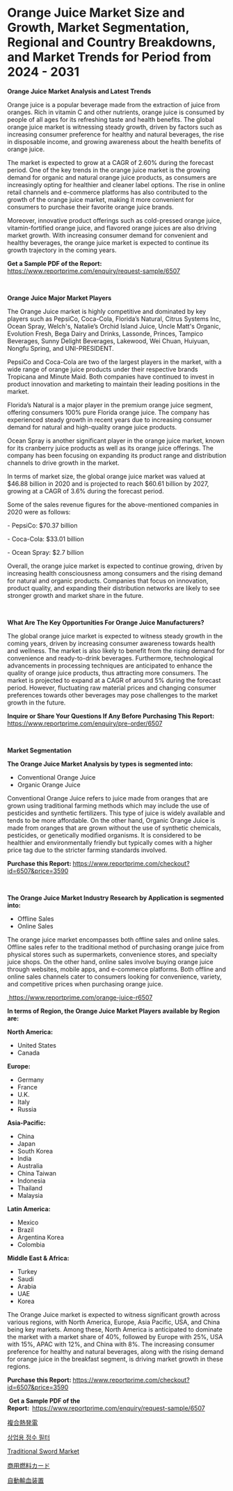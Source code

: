 <p><h1>Orange Juice Market Size and Growth, Market Segmentation, Regional and Country Breakdowns, and Market Trends for Period from 2024 -  2031</h1></p><p><strong>Orange Juice Market Analysis and Latest Trends</strong></p>
<p><p>Orange juice is a popular beverage made from the extraction of juice from oranges. Rich in vitamin C and other nutrients, orange juice is consumed by people of all ages for its refreshing taste and health benefits. The global orange juice market is witnessing steady growth, driven by factors such as increasing consumer preference for healthy and natural beverages, the rise in disposable income, and growing awareness about the health benefits of orange juice.</p><p>The market is expected to grow at a CAGR of 2.60% during the forecast period. One of the key trends in the orange juice market is the growing demand for organic and natural orange juice products, as consumers are increasingly opting for healthier and cleaner label options. The rise in online retail channels and e-commerce platforms has also contributed to the growth of the orange juice market, making it more convenient for consumers to purchase their favorite orange juice brands.</p><p>Moreover, innovative product offerings such as cold-pressed orange juice, vitamin-fortified orange juice, and flavored orange juices are also driving market growth. With increasing consumer demand for convenient and healthy beverages, the orange juice market is expected to continue its growth trajectory in the coming years.</p></p>
<p><strong>Get a Sample PDF of the Report:&nbsp;</strong> <a href="https://www.reportprime.com/enquiry/request-sample/6507">https://www.reportprime.com/enquiry/request-sample/6507</a></p>
<p>&nbsp;</p>
<p><strong>Orange Juice Major Market Players</strong></p>
<p><p>The Orange Juice market is highly competitive and dominated by key players such as PepsiCo, Coca-Cola, Florida’s Natural, Citrus Systems Inc, Ocean Spray, Welch's, Natalie’s Orchid Island Juice, Uncle Matt's Organic, Evolution Fresh, Bega Dairy and Drinks, Lassonde, Princes, Tampico Beverages, Sunny Delight Beverages, Lakewood, Wei Chuan, Huiyuan, Nongfu Spring, and UNI-PRESIDENT.</p><p>PepsiCo and Coca-Cola are two of the largest players in the market, with a wide range of orange juice products under their respective brands Tropicana and Minute Maid. Both companies have continued to invest in product innovation and marketing to maintain their leading positions in the market.</p><p>Florida’s Natural is a major player in the premium orange juice segment, offering consumers 100% pure Florida orange juice. The company has experienced steady growth in recent years due to increasing consumer demand for natural and high-quality orange juice products.</p><p>Ocean Spray is another significant player in the orange juice market, known for its cranberry juice products as well as its orange juice offerings. The company has been focusing on expanding its product range and distribution channels to drive growth in the market.</p><p>In terms of market size, the global orange juice market was valued at $46.88 billion in 2020 and is projected to reach $60.61 billion by 2027, growing at a CAGR of 3.6% during the forecast period.</p><p>Some of the sales revenue figures for the above-mentioned companies in 2020 were as follows:</p><p>- PepsiCo: $70.37 billion</p><p>- Coca-Cola: $33.01 billion</p><p>- Ocean Spray: $2.7 billion</p><p>Overall, the orange juice market is expected to continue growing, driven by increasing health consciousness among consumers and the rising demand for natural and organic products. Companies that focus on innovation, product quality, and expanding their distribution networks are likely to see stronger growth and market share in the future.</p></p>
<p>&nbsp;</p>
<p><strong>What Are The Key Opportunities For Orange Juice Manufacturers?</strong></p>
<p><p>The global orange juice market is expected to witness steady growth in the coming years, driven by increasing consumer awareness towards health and wellness. The market is also likely to benefit from the rising demand for convenience and ready-to-drink beverages. Furthermore, technological advancements in processing techniques are anticipated to enhance the quality of orange juice products, thus attracting more consumers. The market is projected to expand at a CAGR of around 5% during the forecast period. However, fluctuating raw material prices and changing consumer preferences towards other beverages may pose challenges to the market growth in the future.</p></p>
<p><strong>Inquire or Share Your Questions If Any Before Purchasing This Report:</strong> <a href="https://www.reportprime.com/enquiry/pre-order/6507">https://www.reportprime.com/enquiry/pre-order/6507</a></p>
<p>&nbsp;</p>
<p><strong>Market Segmentation</strong></p>
<p><strong>The Orange Juice Market Analysis by types is segmented into:</strong></p>
<p><ul><li>Conventional Orange Juice</li><li>Organic Orange Juice</li></ul></p>
<p><p>Conventional Orange Juice refers to juice made from oranges that are grown using traditional farming methods which may include the use of pesticides and synthetic fertilizers. This type of juice is widely available and tends to be more affordable. On the other hand, Organic Orange Juice is made from oranges that are grown without the use of synthetic chemicals, pesticides, or genetically modified organisms. It is considered to be healthier and environmentally friendly but typically comes with a higher price tag due to the stricter farming standards involved.</p></p>
<p><strong>Purchase this Report:&nbsp;</strong><a href="https://www.reportprime.com/checkout?id=6507&price=3590">https://www.reportprime.com/checkout?id=6507&price=3590</a></p>
<p>&nbsp;</p>
<p><strong>The Orange Juice Market Industry Research by Application is segmented into:</strong></p>
<p><ul><li>Offline Sales</li><li>Online Sales</li></ul></p>
<p><p>The orange juice market encompasses both offline sales and online sales. Offline sales refer to the traditional method of purchasing orange juice from physical stores such as supermarkets, convenience stores, and specialty juice shops. On the other hand, online sales involve buying orange juice through websites, mobile apps, and e-commerce platforms. Both offline and online sales channels cater to consumers looking for convenience, variety, and competitive prices when purchasing orange juice.</p></p>
<p><a href="https://www.reportprime.com/orange-juice-r6507">&nbsp;https://www.reportprime.com/orange-juice-r6507</a></p>
<p><strong>In terms of Region, the Orange Juice Market Players available by Region are:</strong></p>
<p>
    <p> <strong> North America: </strong>
        <ul>
            <li>United States</li>
            <li>Canada</li>
        </ul>
        </p> 
    <p> <strong> Europe: </strong>
        <ul>
            <li>Germany</li>
            <li>France</li>
            <li>U.K.</li>
            <li>Italy</li>
            <li>Russia</li>
        </ul>
        </p> 
    <p> <strong> Asia-Pacific: </strong>
        <ul>
            <li>China</li>
            <li>Japan</li>
            <li>South Korea</li>
            <li>India</li>
            <li>Australia</li>
            <li>China Taiwan</li>
            <li>Indonesia</li>
            <li>Thailand</li>
            <li>Malaysia</li>
        </ul>
        </p> 
    <p> <strong> Latin America: </strong>
        <ul>
            <li>Mexico</li>
            <li>Brazil</li>
            <li>Argentina Korea</li>
            <li>Colombia</li>
        </ul>
        </p> 
    <p> <strong> Middle East & Africa: </strong>
        <ul>
            <li>Turkey</li>
            <li>Saudi</li>
            <li>Arabia</li>
            <li>UAE</li>
            <li>Korea</li>
        </ul>
    </p>
    </p>
<p><p>The Orange Juice market is expected to witness significant growth across various regions, with North America, Europe, Asia Pacific, USA, and China being key markets. Among these, North America is anticipated to dominate the market with a market share of 40%, followed by Europe with 25%, USA with 15%, APAC with 12%, and China with 8%. The increasing consumer preference for healthy and natural beverages, along with the rising demand for orange juice in the breakfast segment, is driving market growth in these regions.</p></p>
<p><strong>Purchase this Report: </strong><a href="https://www.reportprime.com/checkout?id=6507&price=3590">https://www.reportprime.com/checkout?id=6507&price=3590</a></p>
<p>&nbsp;<strong>Get a Sample PDF of the Report:&nbsp;&nbsp;</strong><a href="https://www.reportprime.com/enquiry/request-sample/6507">https://www.reportprime.com/enquiry/request-sample/6507</a></p>
<p><strong></strong></p>
<p><p><a href="https://github.com/EstaSprer20231/Market-Research-Report-List-1/blob/main/314217275216.md">複合熱発電</a></p><p><a href="https://medium.com/@fabiancobuc20222022/%EC%83%81%EC%97%85%EC%9A%A9-%EC%A0%95%EC%88%98%EA%B8%B0-%EC%8B%9C%EC%9E%A5%EC%9D%80-%EC%8B%9C%EC%9E%A5-%EC%A0%90%EC%9C%A0%EC%9C%A8-%ED%81%AC%EA%B8%B0-%EB%B0%8F-2031%EB%85%84%EA%B9%8C%EC%A7%80%EC%9D%98-%EC%98%88%EC%83%81-%EC%98%88%EC%B8%A1%EC%97%90-%EC%B4%88%EC%A0%90%EC%9D%84-%EB%A7%9E%EC%B6%A5%EB%8B%88%EB%8B%A4-803b66b6b7b0">상업용 정수 필터</a></p><p><a href="https://issuu.com/reportprime-2/docs/traditional-sword-market-size-2030.pptx">Traditional Sword Market</a></p><p><a href="https://github.com/klon646/Market-Research-Report-List-1/blob/main/820492175217.md">商用燃料カード</a></p><p><a href="https://medium.com/@redsalmon1949/%E8%87%AA%E5%B7%B1%E8%BC%B8%E8%A1%80%E8%A3%85%E7%BD%AE%E5%B8%82%E5%A0%B4-%E7%AB%B6%E4%BA%89%E5%88%86%E6%9E%90-%E5%B8%82%E5%A0%B4%E5%8B%95%E5%90%91%E3%81%8A%E3%82%88%E3%81%B32031%E5%B9%B4%E3%81%BE%E3%81%A7%E3%81%AE%E4%BA%88%E6%B8%AC-d42eef88152f">自動輸血装置</a></p></p>